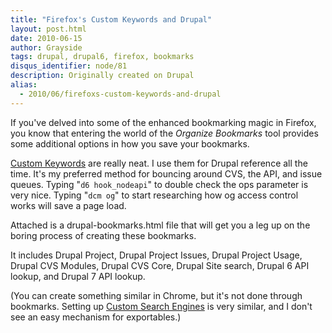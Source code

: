 ```yaml
---
title: "Firefox's Custom Keywords and Drupal"
layout: post.html
date: 2010-06-15
author: Grayside
tags: drupal, drupal6, firefox, bookmarks
disqus_identifier: node/81
description: Originally created on Drupal
alias:
  - 2010/06/firefoxs-custom-keywords-and-drupal
---
```


If you've delved into some of the enhanced bookmarking magic in Firefox, you know that entering the world of the *Organize Bookmarks* tool provides some additional options in how you save your bookmarks.

[Custom Keywords](http://www.mozilla.org/docs/end-user/keywords.html) are really neat. I use them for Drupal reference all the time. It's my preferred method for bouncing around CVS, the API, and issue queues. Typing "`d6 hook_nodeapi`" to double check the ops parameter is very nice. Typing "`dcm og`" to start researching how og access control works will save a page load.

Attached is a drupal-bookmarks.html file that will get you a leg up on the boring process of creating these bookmarks.

It includes Drupal Project, Drupal Project Issues, Drupal Project Usage, Drupal CVS Modules, Drupal CVS Core, Drupal Site search, Drupal 6 API lookup, and Drupal 7 API lookup.

(You can create something similar in Chrome, but it's not done through bookmarks. Setting up [Custom Search Engines](http://www.makeuseof.com/tag/create-custom-search-engines-google-chrome/) is very similar, and I don't see an easy mechanism for exportables.)
<!--break-->
